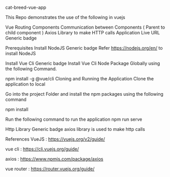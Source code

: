 cat-breed-vue-app

This Repo demonstrates the use of the following in vuejs

Vue Routing
Components
Communication between Components ( Parent to child component )
Axios Library to make HTTP calls
Application Live URL Generic badge

Prerequisites
Install NodeJS Generic badge
Refer https://nodejs.org/en/ to install NodeJS

Install Vue Cli Generic badge
Install Vue Cli Node Package Globally using the following Command.

npm install -g @vue/cli
Cloning and Running the Application
Clone the application to local

Go into the project Folder and install the npm packages using the following command

npm install

Run the following command to run the application
npm run serve

Http Library Generic badge
axios library is used to make http calls


References
VueJS : https://vuejs.org/v2/guide/

vue cli : https://cli.vuejs.org/guide/

axios : https://www.npmjs.com/package/axios

vue router : https://router.vuejs.org/guide/
